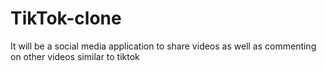 # TikTok-clone
It will be a social media application to share videos as well as commenting on other videos similar to tiktok
